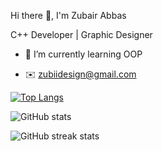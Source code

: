 Hi there 👋, I'm Zubair Abbas

C++ Developer | Graphic Designer

- 🌱 I’m currently learning OOP

- ✉️ zubiidesign@gmail.com

[![Top Langs](https://github-readme-stats.vercel.app/api/top-langs/?username=zubiiabbasi)](https://github.com/anuraghazra/github-readme-stats)

![GitHub stats](https://github-readme-stats.vercel.app/api?username=zubiiabbasi&show_icons=true)  

![GitHub streak stats](https://streak-stats.demolab.com/?user=zubiiabbasi)
